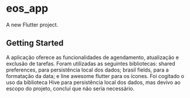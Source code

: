 # eos_app

A new Flutter project.

## Getting Started

A aplicação oferece as funcionalidades de agendamento, atualização e exclusão de tarefas. 
Foram utilizadas as seguintes bibliotecas: shared preferences, para persistência local dos dados; brasil fields, para a formatação da data; e line awesome flutter para os ícones.
Foi cogitado o uso da biblioteca Hive para persistência local dos dados, mas devivo ao escopo do projeto, concluí que não seria necessário.




